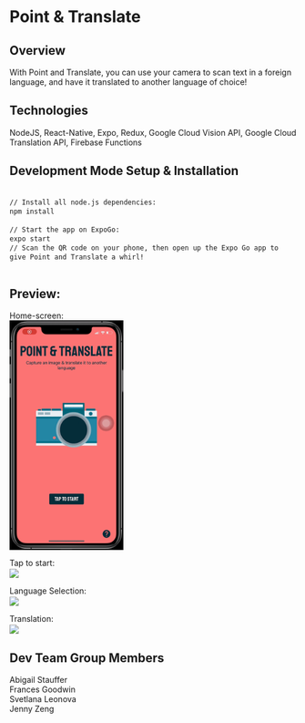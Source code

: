 # Point & Translate

## Overview

With Point and Translate, you can use your camera to scan text in a foreign language, and have it translated to another language of choice!

## Technologies
NodeJS, React-Native, Expo, Redux, Google Cloud Vision API, Google Cloud Translation API, Firebase Functions

## Development Mode Setup & Installation
```

// Install all node.js dependencies:
npm install

// Start the app on ExpoGo:
expo start
// Scan the QR code on your phone, then open up the Expo Go app to give Point and Translate a whirl!


```

## Preview:

Home-screen:
<br>
<img src="/github-screenshots/Homescreen.gif" width=200 align=center>

Tap to start:
<br>
<img src="/github-screenshots/TaptoStart.gif" width=200 align=center>


Language Selection:
<br>
<img src="/github-screenshots/LanguageSelection.gif" width=200 align=center>


Translation:
<br>
<img src="/github-screenshots/Translation.gif" width=200 align=center>




## Dev Team Group Members
Abigail Stauffer <br>
Frances Goodwin <br>
Svetlana Leonova <br>
Jenny Zeng <br>
